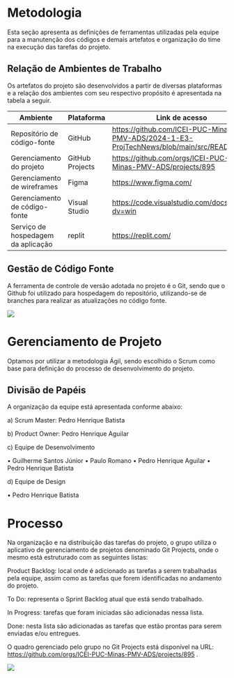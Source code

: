 # Metodologia

Esta seção apresenta as definições de ferramentas utilizadas pela equipe para a manutenção dos códigos e demais artefatos e organização do time na execução das tarefas do projeto.

## Relação de Ambientes de Trabalho

Os artefatos do projeto são desenvolvidos a partir de diversas plataformas e a relação dos ambientes com seu respectivo propósito é apresentada na tabela a seguir.

|Ambiente                       |Plataforma  |Link de acesso                                                                                                          |
|---------------------------    |----------  |------------------------------------------------------------------------------------------------------------------------|
|Repositório de código-fonte    |GitHub      |https://github.com/ICEI-PUC-Minas-PMV-ADS/2024-1-E3-ProjTechNews/blob/main/src/README.md|
|Gerenciamento do projeto       |GitHub Projects|https://github.com/orgs/ICEI-PUC-Minas-PMV-ADS/projects/895|
|Gerenciamento de wireframes    |Figma|https://www.figma.com/| 
|Gerenciamento de código-fonte|Visual Studio|https://code.visualstudio.com/docs/?dv=win|
|Serviço de hospedagem da aplicação|replit|https://replit.com/|                   

## Gestão de Código Fonte

A ferramenta de controle de versão adotada no projeto é o Git, sendo que o Github foi utilizado para hospedagem do repositório, utilizando-se de branches para realizar as atualizações no código fonte.

 **![](https://github.com/ICEI-PUC-Minas-PMV-ADS/2024-1-E3-ProjTechNews/blob/main/doc/img/branch%20guide.png?raw=true)**

# Gerenciamento de Projeto
Optamos por utilizar a metodologia Ágil, sendo escolhido o Scrum como base para definição do processo de desenvolvimento do projeto.

## Divisão de Papéis
A organização da equipe está apresentada conforme abaixo:

a) Scrum Master: Pedro Henrique Batista 

b) Product Owner: Pedro Henrique Aguilar

c) Equipe de Desenvolvimento

• Guilherme Santos Júnior
• Paulo Romano
• Pedro Henrique Aguilar
• Pedro Henrique Batista

d) Equipe de Design

• Pedro Henrique Batista

# Processo
Na organização e na distribuição das tarefas do projeto, o grupo utiliza o aplicativo de gerenciamento de projetos denominado Git Projects, onde o mesmo está estruturado com as seguintes listas:

Product Backlog: local onde é adicionado as tarefas a serem trabalhadas pela equipe, assim como as tarefas que forem identificadas no andamento do projeto.

To Do: representa o Sprint Backlog atual que está sendo trabalhado.

In Progress: tarefas que foram iniciadas são adicionadas nessa lista.

Done: nesta lista são adicionadas as tarefas que estão prontas para serem enviadas e/ou entregues.

O quadro gerenciado pelo grupo no Git Projects está disponível na URL: https://github.com/orgs/ICEI-PUC-Minas-PMV-ADS/projects/895 .

 **![](https://github.com/ICEI-PUC-Minas-PMV-ADS/2024-1-E3-ProjTechNews/blob/main/doc/img/gitprojects.png)**












